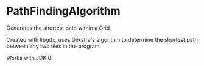 # PathFindingAlgorithm
Generates the shortest path within a Grid

Created with libgdx, uses Dijkstra's algorithm to determine the shortest path between any two tiles in the program. 

Works with JDK 8.
